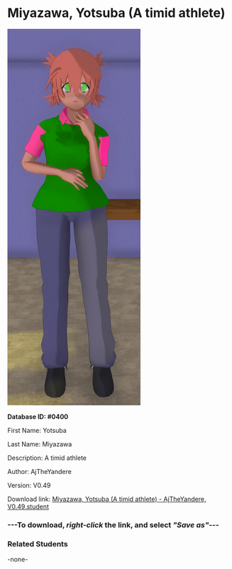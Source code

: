 # Miyazawa, Yotsuba (A timid athlete)

<img src="../../Files/Images/Miyazawa, Yotsuba (A timid athlete).png" title="Miyazawa, Yotsuba (A timid athlete) - AjTheYandere, V0.49">

**Database ID: #0400**

First Name: Yotsuba

Last Name: Miyazawa

Description: A timid athlete

Author: AjTheYandere

Version: V0.49

Download link: <a href="https://raw.githubusercontent.com/Arbiter1223/Daigaku-Gurashi-Custom-Students/master/Files/Student%20Files/Miyazawa%2C%20Yotsuba%20(A%20timid%20athlete)%20-%20AjTheYandere%2C%20V0.49.student">Miyazawa, Yotsuba (A timid athlete) - AjTheYandere, V0.49.student</a>

### ---**To download, _right-click_ the link, and select _"Save as"_**---

### Related Students

-none-
